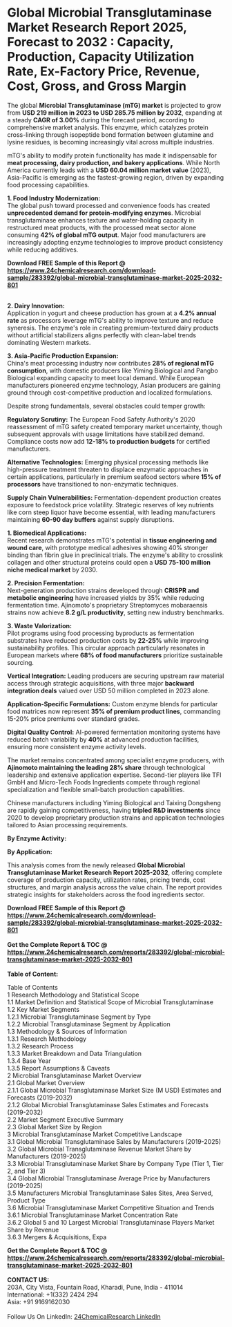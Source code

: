 <h1>Global Microbial Transglutaminase Market Research Report 2025, Forecast to 2032 : Capacity, Production, Capacity Utilization Rate, Ex-Factory Price, Revenue, Cost, Gross, and Gross Margin</h1><p>The global <strong>Microbial Transglutaminase (mTG) market</strong> is projected to grow from <strong>USD 219 million in 2023 to USD 285.75 million by 2032</strong>, expanding at a steady <strong>CAGR of 3.00%</strong> during the forecast period, according to comprehensive market analysis. This enzyme, which catalyzes protein cross-linking through isopeptide bond formation between glutamine and lysine residues, is becoming increasingly vital across multiple industries.</p><p>mTG's ability to modify protein functionality has made it indispensable for <strong>meat processing, dairy production, and bakery applications</strong>. While North America currently leads with a <strong>USD 60.04 million market value</strong> (2023), Asia-Pacific is emerging as the fastest-growing region, driven by expanding food processing capabilities.</p><p><strong>1. Food Industry Modernization:</strong><br>
The global push toward processed and convenience foods has created <strong>unprecedented demand for protein-modifying enzymes</strong>. Microbial transglutaminase enhances texture and water-holding capacity in restructured meat products, with the processed meat sector alone consuming <strong>42% of global mTG output</strong>. Major food manufacturers are increasingly adopting enzyme technologies to improve product consistency while reducing additives.</p><div><b>Download FREE Sample of this Report @ 
            <a href="https://www.24chemicalresearch.com/download-sample/283392/global-microbial-transglutaminase-market-2025-2032-801">
            https://www.24chemicalresearch.com/download-sample/283392/global-microbial-transglutaminase-market-2025-2032-801</a></b></div><br><p><strong>2. Dairy Innovation:</strong><br>
Application in yogurt and cheese production has grown at a <strong>4.2% annual rate</strong> as processors leverage mTG's ability to improve texture and reduce syneresis. The enzyme's role in creating premium-textured dairy products without artificial stabilizers aligns perfectly with clean-label trends dominating Western markets.</p><p><strong>3. Asia-Pacific Production Expansion:</strong><br>
China's meat processing industry now contributes <strong>28% of regional mTG consumption</strong>, with domestic producers like Yiming Biological and Pangbo Biological expanding capacity to meet local demand. While European manufacturers pioneered enzyme technology, Asian producers are gaining ground through cost-competitive production and localized formulations.</p><p>Despite strong fundamentals, several obstacles could temper growth:</p><p><strong>Regulatory Scrutiny:</strong> The European Food Safety Authority's 2020 reassessment of mTG safety created temporary market uncertainty, though subsequent approvals with usage limitations have stabilized demand. Compliance costs now add <strong>12-18% to production budgets</strong> for certified manufacturers.</p><p><strong>Alternative Technologies:</strong> Emerging physical processing methods like high-pressure treatment threaten to displace enzymatic approaches in certain applications, particularly in premium seafood sectors where <strong>15% of processors</strong> have transitioned to non-enzymatic techniques.</p><p><strong>Supply Chain Vulnerabilities:</strong> Fermentation-dependent production creates exposure to feedstock price volatility. Strategic reserves of key nutrients like corn steep liquor have become essential, with leading manufacturers maintaining <strong>60-90 day buffers</strong> against supply disruptions.</p><p><strong>1. Biomedical Applications:</strong><br>
Recent research demonstrates mTG's potential in <strong>tissue engineering and wound care</strong>, with prototype medical adhesives showing 40% stronger binding than fibrin glue in preclinical trials. The enzyme's ability to crosslink collagen and other structural proteins could open a <strong>USD 75-100 million niche medical market</strong> by 2030.</p><p><strong>2. Precision Fermentation:</strong><br>
Next-generation production strains developed through <strong>CRISPR and metabolic engineering</strong> have increased yields by 35% while reducing fermentation time. Ajinomoto's proprietary Streptomyces mobaraensis strains now achieve <strong>8.2 g/L productivity</strong>, setting new industry benchmarks.</p><p><strong>3. Waste Valorization:</strong><br>
Pilot programs using food processing byproducts as fermentation substrates have reduced production costs by <strong>22-25%</strong> while improving sustainability profiles. This circular approach particularly resonates in European markets where <strong>68% of food manufacturers</strong> prioritize sustainable sourcing.</p><p><strong>Vertical Integration:</strong> Leading producers are securing upstream raw material access through strategic acquisitions, with three major <strong>backward integration deals</strong> valued over USD 50 million completed in 2023 alone.</p><p><strong>Application-Specific Formulations:</strong> Custom enzyme blends for particular food matrices now represent <strong>35% of premium product lines</strong>, commanding 15-20% price premiums over standard grades.</p><p><strong>Digital Quality Control:</strong> AI-powered fermentation monitoring systems have reduced batch variability by <strong>40%</strong> at advanced production facilities, ensuring more consistent enzyme activity levels.</p><p>The market remains concentrated among specialist enzyme producers, with <strong>Ajinomoto maintaining the leading 28% share</strong> through technological leadership and extensive application expertise. Second-tier players like TFI GmbH and Micro-Tech Foods Ingredients compete through regional specialization and flexible small-batch production capabilities.</p><p>Chinese manufacturers including Yiming Biological and Taixing Dongsheng are rapidly gaining competitiveness, having <strong>tripled R&amp;D investments</strong> since 2020 to develop proprietary production strains and application technologies tailored to Asian processing requirements.</p><p><strong>By Enzyme Activity:</strong></p><p><strong>By Application:</strong></p><p>This analysis comes from the newly released <strong>Global Microbial Transglutaminase Market Research Report 2025-2032</strong>, offering complete coverage of production capacity, utilization rates, pricing trends, cost structures, and margin analysis across the value chain. The report provides strategic insights for stakeholders across the food ingredients sector.</p><div><b>Download FREE Sample of this Report @ 
            <a href="https://www.24chemicalresearch.com/download-sample/283392/global-microbial-transglutaminase-market-2025-2032-801">
            https://www.24chemicalresearch.com/download-sample/283392/global-microbial-transglutaminase-market-2025-2032-801</a></b></div><br><div><b>Get the Complete Report & TOC @ 
            <a href="https://www.24chemicalresearch.com/reports/283392/global-microbial-transglutaminase-market-2025-2032-801">
            https://www.24chemicalresearch.com/reports/283392/global-microbial-transglutaminase-market-2025-2032-801</a></b></div><br>
            <b>Table of Content:</b><p>Table of Contents<br />
1 Research Methodology and Statistical Scope<br />
1.1 Market Definition and Statistical Scope of Microbial Transglutaminase<br />
1.2 Key Market Segments<br />
1.2.1 Microbial Transglutaminase Segment by Type<br />
1.2.2 Microbial Transglutaminase Segment by Application<br />
1.3 Methodology & Sources of Information<br />
1.3.1 Research Methodology<br />
1.3.2 Research Process<br />
1.3.3 Market Breakdown and Data Triangulation<br />
1.3.4 Base Year<br />
1.3.5 Report Assumptions & Caveats<br />
2 Microbial Transglutaminase Market Overview<br />
2.1 Global Market Overview<br />
2.1.1 Global Microbial Transglutaminase Market Size (M USD) Estimates and Forecasts (2019-2032)<br />
2.1.2 Global Microbial Transglutaminase Sales Estimates and Forecasts (2019-2032)<br />
2.2 Market Segment Executive Summary<br />
2.3 Global Market Size by Region<br />
3 Microbial Transglutaminase Market Competitive Landscape<br />
3.1 Global Microbial Transglutaminase Sales by Manufacturers (2019-2025)<br />
3.2 Global Microbial Transglutaminase Revenue Market Share by Manufacturers (2019-2025)<br />
3.3 Microbial Transglutaminase Market Share by Company Type (Tier 1, Tier 2, and Tier 3)<br />
3.4 Global Microbial Transglutaminase Average Price by Manufacturers (2019-2025)<br />
3.5 Manufacturers Microbial Transglutaminase Sales Sites, Area Served, Product Type<br />
3.6 Microbial Transglutaminase Market Competitive Situation and Trends<br />
3.6.1 Microbial Transglutaminase Market Concentration Rate<br />
3.6.2 Global 5 and 10 Largest Microbial Transglutaminase Players Market Share by Revenue<br />
3.6.3 Mergers & Acquisitions, Expa</p><div><b>Get the Complete Report & TOC @ 
            <a href="https://www.24chemicalresearch.com/reports/283392/global-microbial-transglutaminase-market-2025-2032-801">
            https://www.24chemicalresearch.com/reports/283392/global-microbial-transglutaminase-market-2025-2032-801</a></b></div><br><b>CONTACT US:</b><br>
            203A, City Vista, Fountain Road, Kharadi, Pune, India - 411014<br>
            International: +1(332) 2424 294<br>
            Asia: +91 9169162030 <br><br>
            Follow Us On LinkedIn: <a href="https://www.linkedin.com/company/24chemicalresearch/">24ChemicalResearch LinkedIn</a>